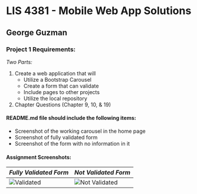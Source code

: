 # LIS 4381 - Mobile Web App Solutions

## George Guzman

### Project 1 Requirements:

*Two Parts:*

1. Create a web application that will
    * Utilize a Bootstrap Carousel 
    * Create a form that can validate
    * Include pages to other projects
    * Utilize the local repository
2. Chapter Questions (Chapter 9, 10, & 19)

#### README.md file should include the following items:

* Screenshot of the working carousel in the home page
* Screenshot of fully validated form
* Screenshot of the form with no information in it


#### Assignment Screenshots:




| *Fully Validated Form* | *Not Validated Form* |
| ----------------- | ----------------- |
|![Validated](img/p2.png)      | ![Not Validated](img/p1.png)      |

